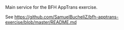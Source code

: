 Main service for the BFH AppTrans exercise.

See https://github.com/SamuelBucheliZ/bfh-apptrans-exercise/blob/master/README.md